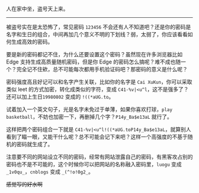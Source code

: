 人在家中坐，盗号天上来。

---
被盗号实在是太恐怖了，常见密码 `123456` 不会还有人不知道吧？还是你的密码是名字和生日的组合，中间再加几个意义不明的下划线？弱，太弱了，你应该看看如何生成高效的密码。

要是新的密码都记不住，为什么还要设置这个密码？虽然现在许多浏览器比如 Edge 支持生成高质量随机密码，但是你 Edge 的密码怎么搞呢？难不成也随一个？完全记不住欸，总不可能每次都用手机验证码吧？那密码的意义是什么呢？

密码强度高且好记可以和名字产生关联，比如你的名字是 `Cai XuKun`，你可以采取类似 leet 的方式加密，转化成类似的字符，变成 `C41-%v|<u^l`，这不是强多了？还可以加上生日`19980802` 变成的 `!((*aUG.to`。

试着加入一个英文句子，光是名字未免过于单薄，如果你喜欢打球，`play basketball`，不妨也加密一下，再删掉几个字？`P14y_Ba$e13aL` 就行了。

这样把两个密码组合一下就是 `C41-%v|<u^l!((*aUG.toP14y_Ba$e13aL`，就算别人看到了瞄一眼，又能干什么呢？总不可能会记下来吧？这样一个高强度的不基于随机的密码就生成了。

注意要不同的网站设立不同的密码，经常有网站泄露自己的密码，有黑客攻占别的密码也不是不可能的，这个时候你可以把网站的名称融入密码里，`luogu` 变成 `_1v0qu_`，`cnblogs` 变成 `_(^!o!0g2_`。

~~感觉写的好水啊~~